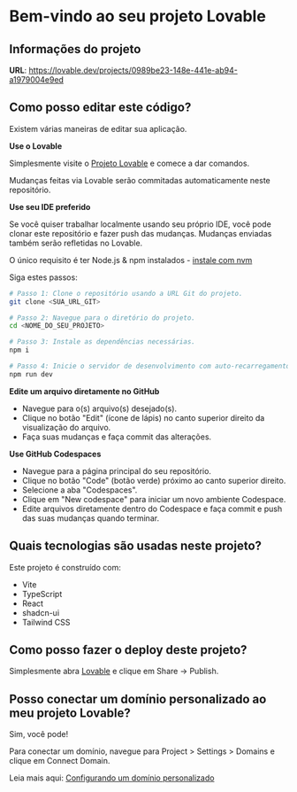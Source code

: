 # Bem-vindo ao seu projeto Lovable

## Informações do projeto

**URL**: https://lovable.dev/projects/0989be23-148e-441e-ab94-a1979004e9ed

## Como posso editar este código?

Existem várias maneiras de editar sua aplicação.

**Use o Lovable**

Simplesmente visite o [Projeto Lovable](https://lovable.dev/projects/0989be23-148e-441e-ab94-a1979004e9ed) e comece a dar comandos.

Mudanças feitas via Lovable serão commitadas automaticamente neste repositório.

**Use seu IDE preferido**

Se você quiser trabalhar localmente usando seu próprio IDE, você pode clonar este repositório e fazer push das mudanças. Mudanças enviadas também serão refletidas no Lovable.

O único requisito é ter Node.js & npm instalados - [instale com nvm](https://github.com/nvm-sh/nvm#installing-and-updating)

Siga estes passos:

```sh
# Passo 1: Clone o repositório usando a URL Git do projeto.
git clone <SUA_URL_GIT>

# Passo 2: Navegue para o diretório do projeto.
cd <NOME_DO_SEU_PROJETO>

# Passo 3: Instale as dependências necessárias.
npm i

# Passo 4: Inicie o servidor de desenvolvimento com auto-recarregamento e preview instantâneo.
npm run dev
```

**Edite um arquivo diretamente no GitHub**

- Navegue para o(s) arquivo(s) desejado(s).
- Clique no botão "Edit" (ícone de lápis) no canto superior direito da visualização do arquivo.
- Faça suas mudanças e faça commit das alterações.

**Use GitHub Codespaces**

- Navegue para a página principal do seu repositório.
- Clique no botão "Code" (botão verde) próximo ao canto superior direito.
- Selecione a aba "Codespaces".
- Clique em "New codespace" para iniciar um novo ambiente Codespace.
- Edite arquivos diretamente dentro do Codespace e faça commit e push das suas mudanças quando terminar.

## Quais tecnologias são usadas neste projeto?

Este projeto é construído com:

- Vite
- TypeScript
- React
- shadcn-ui
- Tailwind CSS

## Como posso fazer o deploy deste projeto?

Simplesmente abra [Lovable](https://lovable.dev/projects/0989be23-148e-441e-ab94-a1979004e9ed) e clique em Share -> Publish.

## Posso conectar um domínio personalizado ao meu projeto Lovable?

Sim, você pode!

Para conectar um domínio, navegue para Project > Settings > Domains e clique em Connect Domain.

Leia mais aqui: [Configurando um domínio personalizado](https://docs.lovable.dev/tips-tricks/custom-domain#step-by-step-guide)
